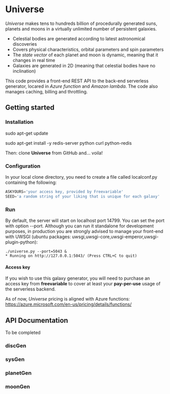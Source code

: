 # Universe
*Universe* makes tens to hundreds billion of procedurally generated suns, planets and moons in a virtually unlimited number of persistent galaxies.

- Celestial bodies are generated according to latest astronomical discoveries
- Covers physical characteristics, orbital parameters and spin parameters
- The *state vector* of each planet and moon is dynamic, meaning that it changes in real time
- Galaxies are generated in 2D (meaning that celestial bodies have no inclination)

This code provides a front-end REST API to the back-end serverless generator, locared in *Azure function* and *Amazon lambda*.
The code also manages caching, billing and throttling.

## Getting started
### Installation
sudo apt-get update

sudo apt-get install -y redis-server python curl python-redis

Then: clone **Universe** from GitHub and... voila!

### Configuration
In your local clone directory, you need to create a file called localconf.py containing the following:
```python
ASKYOURS='your access key, provided by Freevariable'
SEED='a random string of your liking that is unique for each galaxy'
```

### Run
By default, the server will start on localhost port 14799. You can set the port with option --port. Although you can run it standalone for development purposes, in production you are strongly advised to manage your front-end with UWSGI (ubuntu packages: uwsgi,uwsgi-core,uwsgi-emperor,uwsgi-plugin-python):

```
./universe.py --port=5043 &
* Running on http://127.0.0.1:5043/ (Press CTRL+C to quit)
```

#### Access key
If you wish to use this galaxy generator, you will need to purchase an access key from **freevariable** to cover at least your **pay-per-use** usage of the serverless backend.

As of now, *Universe* pricing is aligned with Azure functions: https://azure.microsoft.com/en-us/pricing/details/functions/

## API Documentation
To be completed

### discGen

### sysGen

### planetGen

### moonGen
